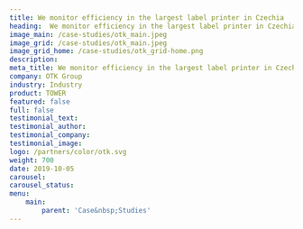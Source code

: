 ```yaml
---
title: We monitor efficiency in the largest label printer in Czechia
heading:  We monitor efficiency in the largest label printer in Czechia
image_main: /case-studies/otk_main.jpeg
image_grid: /case-studies/otk_main.jpeg
image_grid_home: /case-studies/otk_grid-home.png
description:
meta_title: We monitor efficiency in the largest label printer in Czechia | HARDWARIO case study
company: OTK Group
industry: Industry
product: TOWER
featured: false
full: false
testimonial_text: 
testimonial_author: 
testimonial_company: 
testimonial_image: 
logo: /partners/color/otk.svg
weight: 700
date: 2019-10-05
carousel: 
carousel_status: 
menu:
    main:
        parent: 'Case&nbsp;Studies'
---
```

